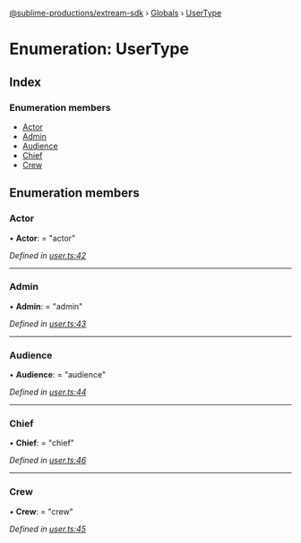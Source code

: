 [@sublime-productions/extream-sdk](../README.md) › [Globals](../globals.md) › [UserType](usertype.md)

# Enumeration: UserType

## Index

### Enumeration members

* [Actor](usertype.md#actor)
* [Admin](usertype.md#admin)
* [Audience](usertype.md#audience)
* [Chief](usertype.md#chief)
* [Crew](usertype.md#crew)

## Enumeration members

###  Actor

• **Actor**: = "actor"

*Defined in [user.ts:42](https://github.com/Extream-SaaS/ex-sdk/blob/fc506a8/src/user.ts#L42)*

___

###  Admin

• **Admin**: = "admin"

*Defined in [user.ts:43](https://github.com/Extream-SaaS/ex-sdk/blob/fc506a8/src/user.ts#L43)*

___

###  Audience

• **Audience**: = "audience"

*Defined in [user.ts:44](https://github.com/Extream-SaaS/ex-sdk/blob/fc506a8/src/user.ts#L44)*

___

###  Chief

• **Chief**: = "chief"

*Defined in [user.ts:46](https://github.com/Extream-SaaS/ex-sdk/blob/fc506a8/src/user.ts#L46)*

___

###  Crew

• **Crew**: = "crew"

*Defined in [user.ts:45](https://github.com/Extream-SaaS/ex-sdk/blob/fc506a8/src/user.ts#L45)*
